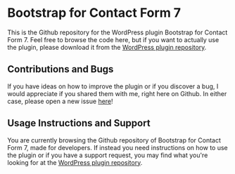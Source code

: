 Bootstrap for Contact Form 7
============================

This is the Github repository for the WordPress plugin Bootstrap for Contact Form 7. Feel free to browse the code here, but if you want to actually use the plugin, please download it from the [WordPress plugin repository](http://wordpress.org/plugins/bootstrap-for-contact-form-7/).

Contributions and Bugs
----------------------

If you have ideas on how to improve the plugin or if you discover a bug, I would appreciate if you shared them with me, right here on Github. In either case, please open a new issue [here](https://github.com/felixarntz/bootstrap-for-contact-form-7/issues/new)!

Usage Instructions and Support
------------------------------

You are currently browsing the Github repository of Bootstrap for Contact Form 7, made for developers. If instead you need instructions on how to use the plugin or if you have a support request, you may find what you're looking for at the [WordPress plugin repository](http://wordpress.org/plugins/bootstrap-for-contact-form-7/).

